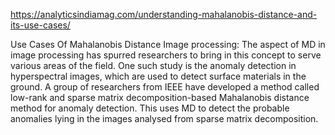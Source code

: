 https://analyticsindiamag.com/understanding-mahalanobis-distance-and-its-use-cases/

Use Cases Of Mahalanobis Distance
Image processing: The aspect of MD in image processing has spurred researchers to bring in this concept to serve various areas of the field. One such study is the anomaly detection in hyperspectral images, which are used to detect surface materials in the ground. A group of researchers from IEEE have developed a method called low-rank and sparse matrix decomposition-based Mahalanobis distance method for anomaly detection. This uses MD to detect the probable anomalies lying in the images analysed from sparse matrix decomposition.